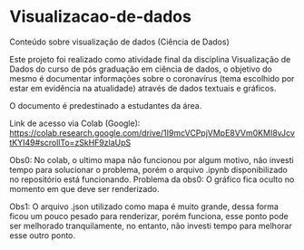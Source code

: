 # Visualizacao-de-dados
Conteúdo sobre visualização de dados (Ciência de Dados)

Este projeto foi realizado como atividade final da disciplina Visualização de Dados do curso de pós graduação em ciência de dados, o objetivo do mesmo é documentar informações sobre o coronavírus (tema escolhido por estar em evidência na atualidade) através de dados textuais e gráficos.

O documento é predestinado a estudantes da área.

Link de acesso via Colab (Google): 
https://colab.research.google.com/drive/1I9mcVCPpjVMpE8VVm0KMI8vJcvtKYI49#scrollTo=zSkHF9zlaUpS

Obs0: No colab, o ultimo mapa não funcionou por algum motivo, não investi tempo para solucionar o problema, porém o arquivo .ipynb disponibilizado no repositório está funcionando.
Problema da obs0: O gráfico fica oculto no momento em que deve ser renderizado.

Obs1: O arquivo .json utilizado como mapa é muito grande, dessa forma ficou um pouco pesado para renderizar, porém funciona, esse ponto pode ser melhorado tranquilamente, no entanto, não investi tempo para melhorar esse outro ponto.
